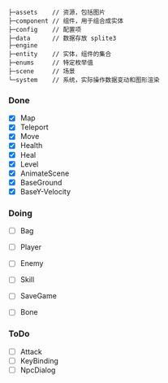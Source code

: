 ```
├─assets    // 资源，包括图片
├─component // 组件，用于组合成实体
├─config    // 配置项
├─data      // 数据存放 splite3
├─engine    
├─entity    // 实体，组件的集合
├─enums     // 特定枚举值
├─scene     // 场景
└─system    // 系统，实际操作数据变动和图形渲染
```


### Done
- [x] Map
- [x] Teleport
- [x] Move
- [x] Health
- [x] Heal
- [x] Level
- [x] AnimateScene
- [x] BaseGround
- [x] BaseY-Velocity

### Doing
- [ ] Bag
- [ ] Player
- [ ] Enemy
- [ ] Skill
- [ ] SaveGame
- [ ] Bone


### ToDo
- [ ] Attack
- [ ] KeyBinding
- [ ] NpcDialog